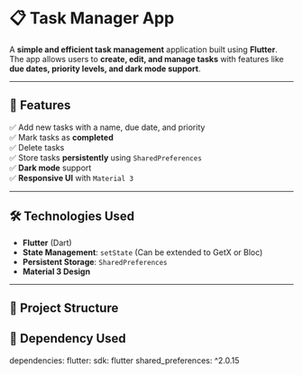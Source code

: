 # 📋 Task Manager App

A **simple and efficient task management** application built using **Flutter**. The app allows users to **create, edit, and manage tasks** with features like **due dates, priority levels, and dark mode support**.

---

## 🚀 Features

✅ Add new tasks with a name, due date, and priority  
✅ Mark tasks as **completed**  
✅ Delete tasks  
✅ Store tasks **persistently** using `SharedPreferences`  
✅ **Dark mode** support  
✅ **Responsive UI** with `Material 3`

---

## 🛠️ Technologies Used

- **Flutter** (Dart)
- **State Management**: `setState` (Can be extended to GetX or Bloc)
- **Persistent Storage**: `SharedPreferences`
- **Material 3 Design**

---

## 📂 Project Structure


## 📂 Dependency Used
dependencies:
flutter:
sdk: flutter
shared_preferences: ^2.0.15


